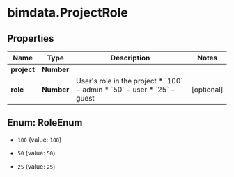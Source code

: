 # bimdata.ProjectRole

## Properties

Name | Type | Description | Notes
------------ | ------------- | ------------- | -------------
**project** | **Number** |  | 
**role** | **Number** | User&#39;s role in the project  * &#x60;100&#x60; - admin * &#x60;50&#x60; - user * &#x60;25&#x60; - guest | [optional] 



## Enum: RoleEnum


* `100` (value: `100`)

* `50` (value: `50`)

* `25` (value: `25`)




